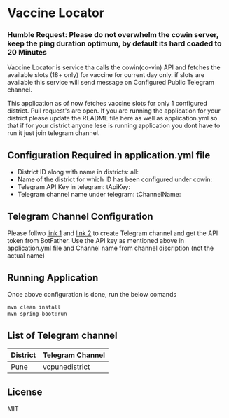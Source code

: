 # Vaccine Locator
### Humble Request: Please do not overwhelm the cowin server, keep the ping duration  optimum, by default its hard coaded to 20 Minutes


Vaccine Locator is service tha calls the cowin(co-vin) API and fetches the available slots (18+ only) for vaccine for current day only. if slots are available this service will send message on Configured Public Telegram channel. 

This application as of now fetches vaccine slots for only 1 configured district. Pull request's are open. If you are running the application for your district please update the README file here as well as application.yml so that if for your district anyone lese is running application you dont have to run it just join telegram channel.

## Configuration Required in application.yml file

- District ID along with name in districts: all:  
- Name of the district for which ID has been configured under cowin:
- Telegram API Key in telegram: tApiKey: 
- Telegram channel name under telegram: tChannelName: 

## Telegram Channel Configuration
Please follwo [link 1] and [link 2] to create Telegram channel and get the API token from BotFather.
Use the API key as mentioned above in application.yml file and Channel name from channel discription (not the actual name)

## Running Application

Once above configuration is done, run the below comands
```sh
mvn clean install
mvn spring-boot:run
```
## List of Telegram channel
| District      | Telegram Channel |
| ------------- | ---------------- |
| Pune          | vcpunedistrict   |

## License

MIT

[link 1]: https://xabaras.medium.com/sending-a-message-to-a-telegram-channel-the-easy-way-eb0a0b32968
[link 2]: https://rieckpil.de/howto-send-telegram-bot-notifications-with-java/
